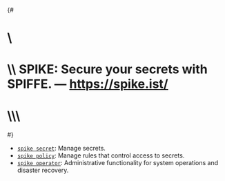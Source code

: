 {#
# \\
# \\\\ SPIKE: Secure your secrets with SPIFFE. — https://spike.ist/
# \\\\\\
#}

* [`spike secret`](@/usage/commands/secret.md):  Manage secrets.
* [`spike policy`](@/usage/commands/policy.md): Manage rules that 
  control access to secrets.
* [`spike operator`](@/usage/commands/operator.md): Administrative 
  functionality for system operations and disaster recovery.